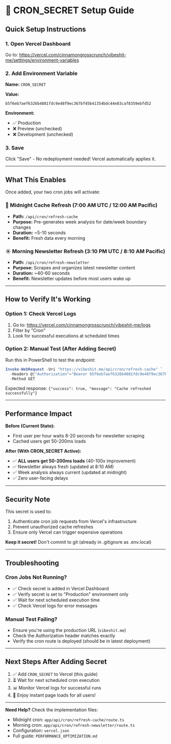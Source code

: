 # 🔐 CRON_SECRET Setup Guide

## Quick Setup Instructions

### 1. Open Vercel Dashboard
Go to: https://vercel.com/cinnamongrosscrunch/vibeshit-me/settings/environment-variables

### 2. Add Environment Variable

**Name:** `CRON_SECRET`

**Value:**
```
b5f6eb7aef6326b4881fdc9e48f9ec367bf45b41354bdc44e83caf8359ebfd52
```

**Environment:** 
- ✅ Production
- ❌ Preview (unchecked)
- ❌ Development (unchecked)

### 3. Save
Click "Save" - No redeployment needed! Vercel automatically applies it.

---

## What This Enables

Once added, your two cron jobs will activate:

### 🌙 Midnight Cache Refresh (7:00 AM UTC / 12:00 AM Pacific)
- **Path:** `/api/cron/refresh-cache`
- **Purpose:** Pre-generates week analysis for date/week boundary changes
- **Duration:** ~5-10 seconds
- **Benefit:** Fresh data every morning

### ☀️ Morning Newsletter Refresh (3:10 PM UTC / 8:10 AM Pacific)
- **Path:** `/api/cron/refresh-newsletter`
- **Purpose:** Scrapes and organizes latest newsletter content
- **Duration:** ~40-60 seconds
- **Benefit:** Newsletter updates before most users wake up

---

## How to Verify It's Working

### Option 1: Check Vercel Logs
1. Go to: https://vercel.com/cinnamongrosscrunch/vibeshit-me/logs
2. Filter by "Cron"
3. Look for successful executions at scheduled times

### Option 2: Manual Test (After Adding Secret)
Run this in PowerShell to test the endpoint:
```powershell
Invoke-WebRequest -Uri "https://vibeshit.me/api/cron/refresh-cache" `
  -Headers @{"Authorization"="Bearer b5f6eb7aef6326b4881fdc9e48f9ec367bf45b41354bdc44e83caf8359ebfd52"} `
  -Method GET
```

Expected response: `{"success": true, "message": "Cache refreshed successfully"}`

---

## Performance Impact

**Before (Current State):**
- First user per hour waits 8-20 seconds for newsletter scraping
- Cached users get 50-200ms loads

**After (With CRON_SECRET Active):**
- ✅ **ALL users get 50-200ms loads** (40-100x improvement)
- ✅ Newsletter always fresh (updated at 8:10 AM)
- ✅ Week analysis always current (updated at midnight)
- ✅ Zero user-facing delays

---

## Security Note

This secret is used to:
1. Authenticate cron job requests from Vercel's infrastructure
2. Prevent unauthorized cache refreshes
3. Ensure only Vercel can trigger expensive operations

**Keep it secret!** Don't commit to git (already in .gitignore as .env.local)

---

## Troubleshooting

### Cron Jobs Not Running?
- ✅ Check secret is added in Vercel Dashboard
- ✅ Verify secret is set to "Production" environment only
- ✅ Wait for next scheduled execution time
- ✅ Check Vercel logs for error messages

### Manual Test Failing?
- Ensure you're using the production URL (`vibeshit.me`)
- Check the Authorization header matches exactly
- Verify the cron route is deployed (should be in latest deployment)

---

## Next Steps After Adding Secret

1. ✅ Add `CRON_SECRET` to Vercel (this guide)
2. ⏳ Wait for next scheduled cron execution
3. 📊 Monitor Vercel logs for successful runs
4. 🎉 Enjoy instant page loads for all users!

---

**Need Help?** Check the implementation files:
- Midnight cron: `app/api/cron/refresh-cache/route.ts`
- Morning cron: `app/api/cron/refresh-newsletter/route.ts`
- Configuration: `vercel.json`
- Full guide: `PERFORMANCE_OPTIMIZATION.md`
